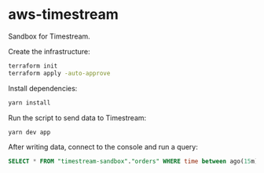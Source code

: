 # aws-timestream

Sandbox for Timestream.

Create the infrastructure:

```sh
terraform init
terraform apply -auto-approve
```

Install dependencies:

```sh
yarn install
```

Run the script to send data to Timestream:

```sh
yarn dev app
```

After writing data, connect to the console and run a query:

```sql
SELECT * FROM "timestream-sandbox"."orders" WHERE time between ago(15m) and now() ORDER BY time DESC LIMIT 10 
```